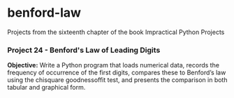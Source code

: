 # benford-law
Projects from the sixteenth chapter of the book Impractical Python Projects

### Project 24 - Benford's Law of Leading Digits
**Objective:** Write a Python program that loads numerical data, records the frequency of
occurrence of the first digits, compares these to Benford’s law using the chisquare goodness­of­fit test, and presents the comparison in both tabular and
graphical form.

